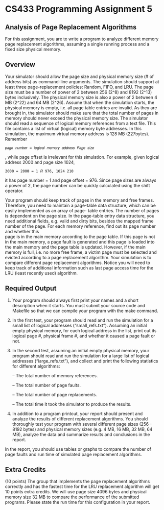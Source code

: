 # CS433 Programming Assignment 5

## Analysis of Page Replacement Algorithms

For this assignment, you are to write a program to analyze different memory page replacement algorithms, assuming a single running process and a fixed size physical memory.

## Overview

Your simulator should allow the page size and physical memory size (# of address bits) as command-line arguments. The simulation should support at least three page-replacement policies: Random, FIFO, and LRU. The page size must be a number of power of 2 between 256 (2^8) and 8192 (2^13) bytes inclusively. The physical memory size is also a power of 2 between 4 MB (2^22) and 64 MB (2^26).
Assume that when the simulation starts, the physical memory is empty, i.e. all page table entries are invalid. As they are brought in, the simulator should make sure that the total number of pages in memory should never exceed the physical memory size.
The simulator should read a sequence of logical memory references from a text file. This file contains a list of virtual (logical) memory byte addresses. In this simulation, the maximum virtual memory address is 128 MB (227bytes). Remember

``` 𝑝𝑎𝑔𝑒 𝑛𝑢𝑚𝑏𝑒𝑟 = 𝑙𝑜𝑔𝑖𝑐𝑎𝑙 𝑚𝑒𝑚𝑜𝑟𝑦 𝑎𝑑𝑑𝑟𝑒𝑠𝑠 𝑃𝑎𝑔𝑒 𝑠𝑖𝑧𝑒 ```

, while page offset is irrelevant for this simulation. For example, given logical address 2000 and page size 1024,

``` 2000 = 2000 = 1 𝑅 976, 1024 210 ```

it has page number = 1 and page offset = 976. Since page sizes are always a power of 2, the page number can be quickly calculated using the shift operator.

Your program should keep track of pages in the memory and free frames. Therefore, you need to maintain a page-table data structure, which can be easily implemented as an array of page- table entries. The number of pages is dependent on the page size. In the page-table entry data structure, you need additional fields, e.g. valid and dirty bits, besides the mapped frame number of the page. For each memory reference, find out its page number and whether this  
page is in the main memory according to the page table. If this page is not in the main memory, a page fault is generated and this page is loaded into the main memory and the page table is updated. However, if the main memory is full, i.e. no more free frame, a victim page must be selected and evicted according to a page replacement algorithm. Your simulation is to compare different page replacement algorithms. Notice you will need to keep track of additional information such as last page access time for the LRU (least recently used) algorithm.

## Required Output

1. Your program should always first print your names and a short description when it starts. You must submit your source code and Makefile so that we can compile your program with the make command.

2. In the first test, your program should read and run the simulation for a small list of logical addresses (“small_refs.txt”). Assuming an initial empty physical memory, for each logical address in the list, print out its logical page #, physical frame #, and whether it caused a page fault or not.

3. In the second test, assuming an initial empty physical memory, your program should read and run the simulation for a large list of logical addresses (“large_refs.txt”), and collect and print the following statistics for different algorithms:

    – The total number of memory references.
    
    – The total number of page faults.
    
    – The total number of page replacements.
    
    – The total time it took the simulator to produce the results.

4. In addition to a program printout, your report should present and analyze the results of different replacement algorithms. You should thoroughly test your program with several different page sizes (256 - 8192 bytes) and physical memory sizes (e.g. 4 MB, 16 MB, 32 MB, 64 MB), analyze the data and summarize results and conclusions in the report.

In the report, you should use tables or graphs to compare the number of page faults and run time of simulated page replacement algorithms.

## Extra Credits

(10 points) The group that implements the page replacement algorithms correctly and has the fastest time for the LRU replacement algorithm will get 10 points extra credits. We will use page
size 4096 bytes and physical memory size 32 MB to compare the performance of the submitted programs. Please state the run time for this configuration in your report.
